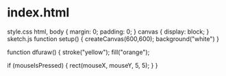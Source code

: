 # index.html
style.css
html, body {
  margin: 0;
  padding: 0;
}
canvas {
  display: block;
}
sketch.js
function setup() {
  createCanvas(600,600);
  background("white")
}

function dfuraw() {
  stroke("yellow");
  fill("orange");
  
  
  if (mouseIsPressed) {
    rect(mouseX, mouseY, 5, 5);
  }
}